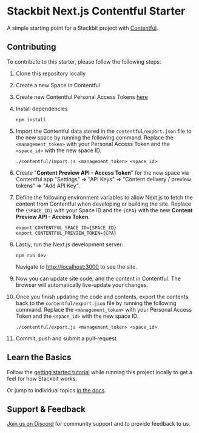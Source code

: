 # Stackbit Next.js Contentful Starter

A simple starting point for a Stackbit project with [Contentful](https://www.contentful.com/).

## Contributing

To contribute to this starter, please follow the following steps:

1. Clone this repository locally

2. Create a new Space in Contentful

3. Create new Contentful Personal Access Tokens [here](https://app.contentful.com/account/profile/cma_tokens/)

4. Install dependencies

   ```shell
   npm install
   ```

5. Import the Contentful data stored in the `contentful/export.json` file to the new space by running the following command. Replace the `<management_token>` with your Personal Access Token and the `<space_id>` with the new space ID.

   ```shell
   ./contentful/import.js <management_token> <space_id>
   ```

6. Create "**Content Preview API - Access Token**" for the new space via Contentful app "Settings" => "API Keys" => "Content delivery / preview tokens" => "Add API Key".

7. Define the following environment variables to allow Next.js to fetch the content from Contentful when developing or building the site. Replace the `{SPACE_ID}` with your Space ID and the `{CPA}` with the new **Content Preview API - Access Token**.

   ```shell
   export CONTENTFUL_SPACE_ID={SPACE_ID}
   export CONTENTFUL_PREVIEW_TOKEN={CPA}
   ```

8. Lastly, run the Next.js development server:

   ```shell
   npm run dev
   ```

   Navigate to [http://localhost:3000](http://localhost:3000) to see the site.

9. Now you can update site code, and the content in Contentful. The browser will automatically live-update your changes.

10. Once you finish updating the code and contents, export the contents back to the `contentful/export.json` file by running the following command. Replace the `<management_token>` with your Personal Access Token and the `<space_id>` with the new space ID.

    ```shell
    ./contentful/export.js <management_token> <space_id>
    ```

11. Commit, push and submit a pull-request

## Learn the Basics

Follow the [getting started tutorial](https://docs.stackbit.com/getting-started/) while running this project locally to get a feel for how Stackbit works.

Or jump to individual topics [in the docs](https://docs.stackbit.com/).

## Support & Feedback

[Join us on Discord](https://discord.gg/HUNhjVkznH) for community support and to provide feedback to us.
